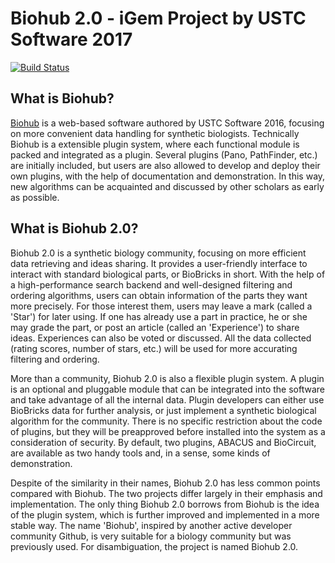 # Biohub 2.0 - iGem Project by USTC Software 2017

[![Build Status](https://travis-ci.org/hsfzxjy/Biohub-Server.svg?branch=master)](https://travis-ci.org/hsfzxjy/Biohub-Server)

## What is Biohub?

[Biohub](https://github.com/igemsoftware2016/USTC-Software-2016) is a web-based software authored by USTC Software 2016, focusing on more convenient data handling for synthetic biologists. Technically Biohub is a extensible plugin system, where each functional module is packed and integrated as a plugin. Several plugins (Pano, PathFinder, etc.) are initially included, but users are also allowed to develop and deploy their own plugins, with the help of documentation and demonstration. In this way, new algorithms can be acquainted and discussed by other scholars as early as possible.

## What is Biohub 2.0?

Biohub 2.0 is a synthetic biology community, focusing on more efficient data retrieving and ideas sharing. It provides a user-friendly interface to interact with standard biological parts, or BioBricks in short. With the help of a high-performance search backend and well-designed filtering and ordering algorithms, users can obtain information of the parts they want more precisely. For those interest them, users may leave a mark (called a 'Star') for later using. If one has already use a part in practice, he or she may grade the part, or post an article (called an 'Experience') to share ideas. Experiences can also be voted or discussed. All the data collected (rating scores, number of stars, etc.) will be used for more accurating filtering and ordering.

More than a community, Biohub 2.0 is also a flexible plugin system. A plugin is an optional and pluggable module that can be integrated into the software and take advantage of all the internal data. Plugin developers can either use BioBricks data for further analysis, or just implement a synthetic biological algorithm for the community. There is no specific restriction about the code of plugins, but they will be preapproved before installed into the system as a consideration of security. By default, two plugins, ABACUS and BioCircuit, are available as two handy tools and, in a sense, some kinds of demonstration.

Despite of the similarity in their names, Biohub 2.0 has less common points compared with Biohub. The two projects differ largely in their emphasis and implementation. The only thing Biohub 2.0 borrows from Biohub is the idea of the plugin system, which is further improved and implemented in a more stable way. The name 'Biohub', inspired by another active developer community Github, is very suitable for a biology community but was previously used. For disambiguation, the project is named Biohub 2.0.
